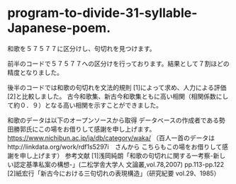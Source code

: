 # program-to-divide-31-syllable-Japanese-poem.
和歌を５７５７７に区分けし、句切れを見つけます。

前半のコードで５７５７７への区分けを行っております。結果として７割ほどの精度となりました。

後半のコードでは和歌の句切れを文法的規則 [1]によって求め、人力による評価[2]と比較しました。
古今和歌集、新古今和歌集ともに高い相関（相関係数にして約０．９）となる高い相関を示すことができました。


和歌のデータは以下のオープンソースから取得
データベースの作成者である勢田勝郭氏にこの場をお借りして感謝を申し上げます。
https://www.nichibun.ac.jp/ja/db/category/waka/
（百人一首のデータはhttp://linkdata.org/work/rdf1s5297i　さんから
こちらもこの場をお借りして感謝を申し上げます）
参考文献
[1]浅岡純朗「和歌の句切れに関する一考察-新しい認定基準私案の構想-」(二松学舎大学人
文論叢,vol.78,2007) pp.113-pp.122
[2]紙宏行「新古今における三句切れの表現構造」（研究紀要 vol.29、1985）
